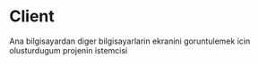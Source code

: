 # Client
Ana bilgisayardan diger bilgisayarlarin ekranini goruntulemek icin olusturdugum projenin istemcisi

